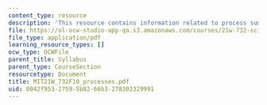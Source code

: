 ```yaml
---
content_type: resource
description: 'This resource contains information related to process summary. '
file: https://ol-ocw-studio-app-qa.s3.amazonaws.com/courses/21w-732-science-writing-and-new-media-fall-2010/0042f95327595b8266b3278302329991_MIT21W_732F10_processes.pdf
file_type: application/pdf
learning_resource_types: []
ocw_type: OCWFile
parent_title: Syllabus
parent_type: CourseSection
resourcetype: Document
title: MIT21W_732F10_processes.pdf
uid: 0042f953-2759-5b82-66b3-278302329991
---
```

